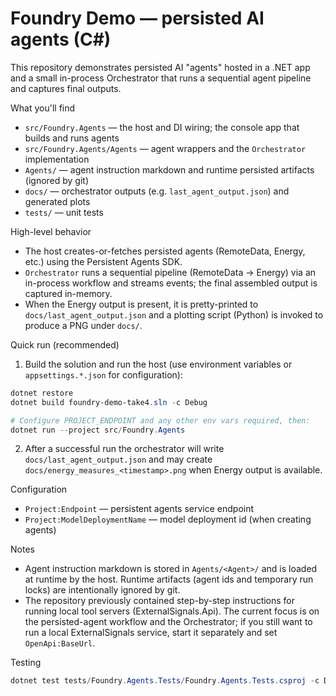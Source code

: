 
# Foundry Demo — persisted AI agents (C#)

This repository demonstrates persisted AI "agents" hosted in a .NET app and a small in-process Orchestrator that runs a sequential agent pipeline and captures final outputs.

What you'll find
- `src/Foundry.Agents` — the host and DI wiring; the console app that builds and runs agents
- `src/Foundry.Agents/Agents` — agent wrappers and the `Orchestrator` implementation
- `Agents/` — agent instruction markdown and runtime persisted artifacts (ignored by git)
- `docs/` — orchestrator outputs (e.g. `last_agent_output.json`) and generated plots
- `tests/` — unit tests

High-level behavior
- The host creates-or-fetches persisted agents (RemoteData, Energy, etc.) using the Persistent Agents SDK.
- `Orchestrator` runs a sequential pipeline (RemoteData -> Energy) via an in-process workflow and streams events; the final assembled output is captured in-memory.
- When the Energy output is present, it is pretty-printed to `docs/last_agent_output.json` and a plotting script (Python) is invoked to produce a PNG under `docs/`.

Quick run (recommended)
1. Build the solution and run the host (use environment variables or `appsettings.*.json` for configuration):

```powershell
dotnet restore
dotnet build foundry-demo-take4.sln -c Debug

# Configure PROJECT_ENDPOINT and any other env vars required, then:
dotnet run --project src/Foundry.Agents
```

2. After a successful run the orchestrator will write `docs/last_agent_output.json` and may create `docs/energy_measures_<timestamp>.png` when Energy output is available.

Configuration
- `Project:Endpoint` — persistent agents service endpoint
- `Project:ModelDeploymentName` — model deployment id (when creating agents)

Notes
- Agent instruction markdown is stored in `Agents/<Agent>/` and is loaded at runtime by the host. Runtime artifacts (agent ids and temporary run locks) are intentionally ignored by git.
- The repository previously contained step-by-step instructions for running local tool servers (ExternalSignals.Api). The current focus is on the persisted-agent workflow and the Orchestrator; if you still want to run a local ExternalSignals service, start it separately and set `OpenApi:BaseUrl`.

Testing

```powershell
dotnet test tests/Foundry.Agents.Tests/Foundry.Agents.Tests.csproj -c Debug --no-build
```
